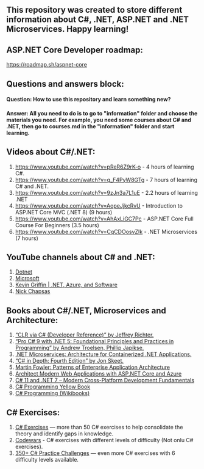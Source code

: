 ## This repository was created to store different information about C#, .NET, ASP.NET and .NET Microservices. Happy learning!

## ASP.NET Core Developer roadmap:
https://roadmap.sh/aspnet-core

## Questions and answers block:

#### Question: How to use this repository and learn something new?
#### Answer: All you need to do is to go to "information" folder and choose the materials you need. For example, you need some courses about C# and .NET, then go to courses.md in the "information" folder and start learning.

## Videos about C#/.NET:
1. https://www.youtube.com/watch?v=pReR6Z9rK-o - 4 hours of learning C#.
2. https://www.youtube.com/watch?v=q_F4PyW8GTg - 7 hours of learning C# and .NET.
3. https://www.youtube.com/watch?v=9zJn3a7L1uE - 2.2 hours of learning .NET
4. https://www.youtube.com/watch?v=AopeJjkcRvU - Introduction to ASP.NET Core MVC (.NET 8) (9 hours)
5. https://www.youtube.com/watch?v=AhAxLiGC7Pc - ASP.NET Core Full Course For Beginners (3.5 hours)
6. https://www.youtube.com/watch?v=CqCDOosvZIk - .NET Microservices (7 hours)

## YouTube channels about C# and .NET:
1. [Dotnet](https://www.youtube.com/@dotnet/featured)
2. [Microsoft](https://www.youtube.com/@MicrosoftDeveloper/featured)
3. [Kevin Griffin | .NET, Azure, and Software](https://www.youtube.com/@ConsultWithGriff/featured)
4. [Nick Chapsas](https://www.youtube.com/channel/UCrkPsvLGln62OMZRO6K-llg)

## Books about C#/.NET, Microservices and Architecture:
1. [“CLR via C# (Developer Reference)” by Jeffrey Richter.](https://www.amazon.com/CLR-via-4th-Developer-Reference/dp/0735667454)
2. [“Pro C# 9 with .NET 5: Foundational Principles and Practices in Programming” by Andrew Troelsen, Phillip Japikse.](https://www.amazon.com/Pro-NET-Foundational-Principles-Programming/dp/1484269381)
3. [.NET Microservices: Architecture for Containerized .NET Applications.](https://learn.microsoft.com/en-us/dotnet/architecture/microservices/)
4. [“C# in Depth: Fourth Edition” by Jon Skeet.](https://www.amazon.com/C-Depth-Jon-Skeet/dp/1617294535)
5. [Martin Fowler: Patterns of Enterprise Application Architecture](https://www.amazon.com/Patterns-Enterprise-Application-Architecture-Martin/dp/0321127420)
6. [Architect Modern Web Applications with ASP.NET Core and Azure](https://learn.microsoft.com/en-us/dotnet/architecture/modern-web-apps-azure/common-web-application-architectures)
7. [C# 11 and .NET 7 – Modern Cross-Platform Development Fundamentals](https://www.amazon.com/11-NET-Cross-Platform-Development-Fundamentals-ebook/dp/B0B7SKMDYQ/ref=sr_1_2?crid=2JSZXA0AYHDA2&keywords=c%23&qid=1681909182&s=digital-text&sprefix=c+%2Cdigital-text%2C170&sr=1-2)
8. [C# Programming Yellow Book](https://www.amazon.com/C-Programming-Yellow-Book-ebook/dp/B00HNSGM9A/ref=sr_1_1?crid=OKWQ4QDGAEHG&dib=eyJ2IjoiMSJ9.8po-AAfjtU-X_G3CR47nwq6ihHSASGRf2PoUJqWXQNgev-Wb4RYateSIEwIFPZL2AzxQ9sDhcJHGZHbzalM48_bCg4sosWFVp6VyjIy7eg0.k89lPoTe_khUbShGMIDCySMV7S5u1cjQg9udJBScXPQ&dib_tag=se&keywords=C%23+Programming+Yellow+Book&qid=1711232691&s=books&sprefix=c+programming+yellow+book%2Cstripbooks-intl-ship%2C392&sr=1-1)
9. [C# Programming (Wikibooks)](https://en.wikibooks.org/wiki/C_Sharp_Programming)

## C# Exercises:
1. [C# Exercises](https://www.w3schools.com/cs/cs_exercises.php) — more than 50 C# exercises to help consolidate the theory and identify gaps in knowledge.
2. [Codewars](https://www.codewars.com/dashboard) - C# exercises with different levels of difficulty (Not onlu C# exercises). 
3. [350+ C# Practice Challenges](https://edabit.com/challenges/csharp) — even more C# exercises with 6 difficulty levels available.
